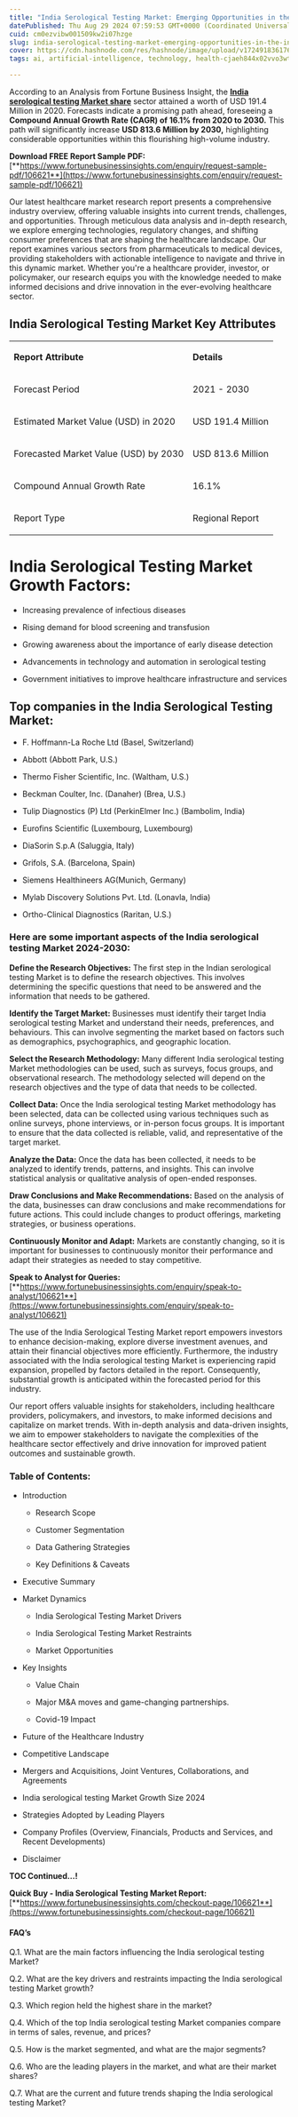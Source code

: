 ```yaml
---
title: "India Serological Testing Market: Emerging Opportunities in the India Serological Testing Industry"
datePublished: Thu Aug 29 2024 07:59:53 GMT+0000 (Coordinated Universal Time)
cuid: cm0ezvibw001509kw2i07hzge
slug: india-serological-testing-market-emerging-opportunities-in-the-india-serological-testing-industry
cover: https://cdn.hashnode.com/res/hashnode/image/upload/v1724918361763/f0d5d95f-f61b-47df-b59b-4627c0551fdb.png
tags: ai, artificial-intelligence, technology, health-cjaeh844x02vvo3wtj5r2s75q, healthcare

---
```


According to an Analysis from Fortune Business Insight, the [**India serological testing Market share**](https://www.fortunebusinessinsights.com/india-serological-testing-market-106621) sector attained a worth of USD 191.4 Million in 2020. Forecasts indicate a promising path ahead, foreseeing a **Compound Annual Growth Rate (CAGR) of 16.1% from 2020 to 2030.** This path will significantly increase **USD 813.6 Million by 2030,** highlighting considerable opportunities within this flourishing high-volume industry.

**Download FREE Report Sample PDF:** [**https://www.fortunebusinessinsights.com/enquiry/request-sample-pdf/106621**](https://www.fortunebusinessinsights.com/enquiry/request-sample-pdf/106621)

Our latest healthcare market research report presents a comprehensive industry overview, offering valuable insights into current trends, challenges, and opportunities. Through meticulous data analysis and in-depth research, we explore emerging technologies, regulatory changes, and shifting consumer preferences that are shaping the healthcare landscape. Our report examines various sectors from pharmaceuticals to medical devices, providing stakeholders with actionable intelligence to navigate and thrive in this dynamic market. Whether you're a healthcare provider, investor, or policymaker, our research equips you with the knowledge needed to make informed decisions and drive innovation in the ever-evolving healthcare sector.

## **India Serological Testing Market Key Attributes**

<table><tbody><tr><td colspan="1" rowspan="1"><p><strong>Report Attribute</strong></p></td><td colspan="1" rowspan="1"><p><strong>Details</strong></p></td></tr><tr><td colspan="1" rowspan="1"><p>Forecast Period</p></td><td colspan="1" rowspan="1"><p>2021 - 2030</p></td></tr><tr><td colspan="1" rowspan="1"><p>Estimated Market Value (USD) in&nbsp;2020</p></td><td colspan="1" rowspan="1"><p>USD 191.4 Million</p></td></tr><tr><td colspan="1" rowspan="1"><p>Forecasted Market Value (USD) by&nbsp;2030</p></td><td colspan="1" rowspan="1"><p>USD 813.6 Million</p></td></tr><tr><td colspan="1" rowspan="1"><p>Compound Annual Growth Rate</p></td><td colspan="1" rowspan="1"><p>16.1%</p></td></tr><tr><td colspan="1" rowspan="1"><p>Report Type</p></td><td colspan="1" rowspan="1"><p>Regional Report</p></td></tr></tbody></table>

# India Serological Testing Market Growth Factors:

* Increasing prevalence of infectious diseases
    
* Rising demand for blood screening and transfusion
    
* Growing awareness about the importance of early disease detection
    
* Advancements in technology and automation in serological testing
    
* Government initiatives to improve healthcare infrastructure and services
    

## **Top companies in the India Serological Testing Market:**

* F. Hoffmann-La Roche Ltd (Basel, Switzerland)
    
* Abbott (Abbott Park, U.S.)
    
* Thermo Fisher Scientific, Inc. (Waltham, U.S.)
    
* Beckman Coulter, Inc. (Danaher) (Brea, U.S.)
    
* Tulip Diagnostics (P) Ltd (PerkinElmer Inc.) (Bambolim, India)
    
* Eurofins Scientific (Luxembourg, Luxembourg)
    
* DiaSorin S.p.A (Saluggia, Italy)
    
* Grifols, S.A. (Barcelona, Spain)
    
* Siemens Healthineers AG(Munich, Germany)
    
* Mylab Discovery Solutions Pvt. Ltd. (Lonavla, India)
    
* Ortho-Clinical Diagnostics (Raritan, U.S.)
    

### **Here are some important aspects of the India serological testing Market 2024-2030:**

**Define the Research Objectives:** The first step in the Indian serological testing Market is to define the research objectives. This involves determining the specific questions that need to be answered and the information that needs to be gathered.

**Identify the Target Market:** Businesses must identify their target India serological testing Market and understand their needs, preferences, and behaviours. This can involve segmenting the market based on factors such as demographics, psychographics, and geographic location.

**Select the Research Methodology:** Many different India serological testing Market methodologies can be used, such as surveys, focus groups, and observational research. The methodology selected will depend on the research objectives and the type of data that needs to be collected.

**Collect Data:** Once the India serological testing Market methodology has been selected, data can be collected using various techniques such as online surveys, phone interviews, or in-person focus groups. It is important to ensure that the data collected is reliable, valid, and representative of the target market.

**Analyze the Data:** Once the data has been collected, it needs to be analyzed to identify trends, patterns, and insights. This can involve statistical analysis or qualitative analysis of open-ended responses.

**Draw Conclusions and Make Recommendations:** Based on the analysis of the data, businesses can draw conclusions and make recommendations for future actions. This could include changes to product offerings, marketing strategies, or business operations.

**Continuously Monitor and Adapt:** Markets are constantly changing, so it is important for businesses to continuously monitor their performance and adapt their strategies as needed to stay competitive.

**Speak to Analyst for Queries:** [**https://www.fortunebusinessinsights.com/enquiry/speak-to-analyst/106621**](https://www.fortunebusinessinsights.com/enquiry/speak-to-analyst/106621)

The use of the India Serological Testing Market report empowers investors to enhance decision-making, explore diverse investment avenues, and attain their financial objectives more efficiently. Furthermore, the industry associated with the India serological testing Market is experiencing rapid expansion, propelled by factors detailed in the report. Consequently, substantial growth is anticipated within the forecasted period for this industry.

Our report offers valuable insights for stakeholders, including healthcare providers, policymakers, and investors, to make informed decisions and capitalize on market trends. With in-depth analysis and data-driven insights, we aim to empower stakeholders to navigate the complexities of the healthcare sector effectively and drive innovation for improved patient outcomes and sustainable growth.

### **Table of Contents:**

* Introduction
    
    * Research Scope
        
    * Customer Segmentation
        
    * Data Gathering Strategies
        
    * Key Definitions & Caveats
        
* Executive Summary
    
* Market Dynamics
    
    * India Serological Testing Market Drivers
        
    * India Serological Testing Market Restraints
        
    * Market Opportunities
        
* Key Insights
    
    * Value Chain
        
    * Major M&A moves and game-changing partnerships.
        
    * Covid-19 Impact
        
* Future of the Healthcare Industry
    
* Competitive Landscape
    
* Mergers and Acquisitions, Joint Ventures, Collaborations, and Agreements
    
* India serological testing Market Growth Size 2024
    
* Strategies Adopted by Leading Players
    
* Company Profiles (Overview, Financials, Products and Services, and Recent Developments)
    
* Disclaimer
    

**TOC Continued…!**

**Quick Buy - India Serological Testing Market Report:** [**https://www.fortunebusinessinsights.com/checkout-page/106621**](https://www.fortunebusinessinsights.com/checkout-page/106621)

#### **FAQ’s**

Q.1. What are the main factors influencing the India serological testing Market?

Q.2. What are the key drivers and restraints impacting the India serological testing Market growth?

Q.3. Which region held the highest share in the market?

Q.4. Which of the top India serological testing Market companies compare in terms of sales, revenue, and prices?

Q.5. How is the market segmented, and what are the major segments?

Q.6. Who are the leading players in the market, and what are their market shares?

Q.7. What are the current and future trends shaping the India serological testing Market?